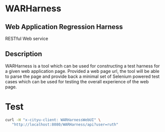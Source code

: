 # WARHarness
## Web Application Regression Harness
RESTful Web service

## Description
WARHarness is a tool which can be used for constructing a test harness for a given web application page. Provided a web page url, 
the tool will be able to parse the page and provide back a minimal set of Selenium powered test cases which can be used for testing 
the overall experience of the web page. 

# Test
```bash
curl -H "x-cityu-client: WARHarnessWebUI" \
   "http://localhost:8080/WARHarness/api?user=ruth"
```